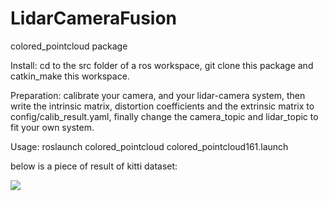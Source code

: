 # LidarCameraFusion
colored_pointcloud package

Install: 
cd to the src folder of a ros workspace, git clone this package and catkin_make this workspace.

Preparation: 
calibrate your camera, and your lidar-camera system,
then write the intrinsic matrix, distortion coefficients and the extrinsic matrix to config/calib_result.yaml,
finally change the camera_topic and lidar_topic to fit your own system. 

Usage: 
<launch your camera and lidar nodes>
roslaunch colored_pointcloud colored_pointcloud161.launch 



below is a piece of result of kitti dataset:

![](/home/lie/lcf_ws/src/LidarCameraFusion/webwxgetmsgimg.jpeg)

